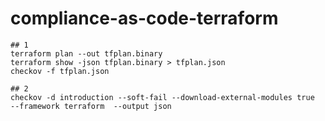 # compliance-as-code-terraform

```shell
## 1
terraform plan --out tfplan.binary
terraform show -json tfplan.binary > tfplan.json
checkov -f tfplan.json

## 2
checkov -d introduction --soft-fail --download-external-modules true  --framework terraform  --output json

```